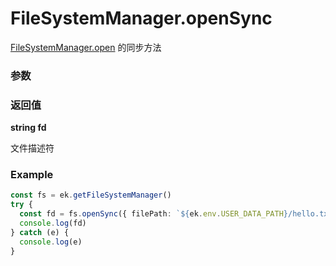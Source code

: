 # FileSystemManager.openSync

[FileSystemManager.open](./open.md) 的同步方法

### 参数

<Props :data="props" />

### 返回值

**string fd**

文件描述符

### Example

```ts
const fs = ek.getFileSystemManager()
try {
  const fd = fs.openSync({ filePath: `${ek.env.USER_DATA_PATH}/hello.txt`, flag: 'a+' })
  console.log(fd)
} catch (e) {
  console.log(e)
}
```

<script setup>
const props = [
    {
        name: "filePath", 
        type: "string",
        default: "",
        required: true, 
        desc: "文件路径 (本地路径)"
    },
    {
        name: "flag", 
        type: "string",
        default: "r",
        required: false, 
        desc: "文件系统标志，默认值: 'r'",
        values: [
          { value: "a", desc: "打开文件用于追加。 如果文件不存在，则创建该文件" },
          { value: "ax", desc: "类似于 'a'，但如果路径存在，则失败" },
          { value: "a+", desc: "打开文件用于读取和追加。 如果文件不存在，则创建该文件" },
          { value: "ax+", desc: "类似于 'a+'，但如果路径存在，则失败" },
          { value: "as", desc: "打开文件用于追加（在同步模式中）。 如果文件不存在，则创建该文件" },
          { value: "as+", desc: "打开文件用于读取和追加（在同步模式中）。 如果文件不存在，则创建该文件" },
          { value: "r", desc: "打开文件用于读取。 如果文件不存在，则会发生异常" },
          { value: "r+", desc: "打开文件用于读取和写入。 如果文件不存在，则会发生异常" },
          { value: "w", desc: "打开文件用于写入。 如果文件不存在则创建文件，如果文件存在则截断文件" },
          { value: "wx", desc: "类似于 'w'，但如果路径存在，则失败" },
          { value: "w+", desc: "打开文件用于读取和写入。 如果文件不存在则创建文件，如果文件存在则截断文件" },
          { value: "wx+", desc: "类似于 'w+'，但如果路径存在，则失败" },
        ]
    }
]
</script>
